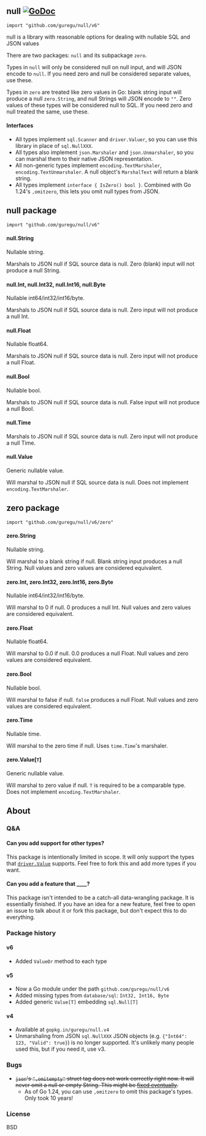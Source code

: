 ## null [![GoDoc](https://godoc.org/github.com/guregu/null/v6?status.svg)](https://godoc.org/github.com/guregu/null/v6)
`import "github.com/guregu/null/v6"`

null is a library with reasonable options for dealing with nullable SQL and JSON values

There are two packages: `null` and its subpackage `zero`.

Types in `null` will only be considered null on null input, and will JSON encode to `null`. If you need zero and null be considered separate values, use these.

Types in `zero` are treated like zero values in Go: blank string input will produce a null `zero.String`, and null Strings will JSON encode to `""`. Zero values of these types will be considered null to SQL. If you need zero and null treated the same, use these.

#### Interfaces

- All types implement `sql.Scanner` and `driver.Valuer`, so you can use this library in place of `sql.NullXXX`.
- All types also implement `json.Marshaler` and `json.Unmarshaler`, so you can marshal them to their native JSON representation.
- All non-generic types implement `encoding.TextMarshaler`, `encoding.TextUnmarshaler`. A null object's `MarshalText` will return a blank string.
- All types implement `interface { IsZero() bool }`. Combined with Go 1.24's `,omitzero`, this lets you omit null types from JSON.

## null package

`import "github.com/guregu/null/v6"`

#### null.String
Nullable string.

Marshals to JSON null if SQL source data is null. Zero (blank) input will not produce a null String.

#### null.Int, null.Int32, null.Int16, null.Byte
Nullable int64/int32/int16/byte.

Marshals to JSON null if SQL source data is null. Zero input will not produce a null Int.

#### null.Float
Nullable float64.

Marshals to JSON null if SQL source data is null. Zero input will not produce a null Float.

#### null.Bool
Nullable bool.

Marshals to JSON null if SQL source data is null. False input will not produce a null Bool.

#### null.Time

Marshals to JSON null if SQL source data is null. Zero input will not produce a null Time.

#### null.Value
Generic nullable value.

Will marshal to JSON null if SQL source data is null. Does not implement `encoding.TextMarshaler`.

## zero package

`import "github.com/guregu/null/v6/zero"`

#### zero.String
Nullable string.

Will marshal to a blank string if null. Blank string input produces a null String. Null values and zero values are considered equivalent.

#### zero.Int, zero.Int32, zero.Int16, zero.Byte
Nullable int64/int32/int16/byte.

Will marshal to 0 if null. 0 produces a null Int. Null values and zero values are considered equivalent.

#### zero.Float
Nullable float64.

Will marshal to 0.0 if null. 0.0 produces a null Float. Null values and zero values are considered equivalent.

#### zero.Bool
Nullable bool.

Will marshal to false if null. `false` produces a null Float. Null values and zero values are considered equivalent.

#### zero.Time
Nullable time.

Will marshal to the zero time if null. Uses `time.Time`'s marshaler.

#### zero.Value[`T`]
Generic nullable value.

Will marshal to zero value if null. `T` is required to be a comparable type. Does not implement `encoding.TextMarshaler`.

## About

### Q&A

#### Can you add support for other types?
This package is intentionally limited in scope. It will only support the types that [`driver.Value`](https://godoc.org/database/sql/driver#Value) supports. Feel free to fork this and add more types if you want.

#### Can you add a feature that ____?
This package isn't intended to be a catch-all data-wrangling package. It is essentially finished. If you have an idea for a new feature, feel free to open an issue to talk about it or fork this package, but don't expect this to do everything.

### Package history

#### v6
- Added `ValueOr` method to each type

#### v5
- Now a Go module under the path `github.com/guregu/null/v6`
- Added missing types from `database/sql`: `Int32, Int16, Byte`
- Added generic `Value[T]` embedding `sql.Null[T]`

#### v4
- Available at `gopkg.in/guregu/null.v4`
- Unmarshaling from JSON `sql.NullXXX` JSON objects (e.g. `{"Int64": 123, "Valid": true}`) is no longer supported. It's unlikely many people used this, but if you need it, use v3.

### Bugs
- ~~`json`'s `",omitempty"` struct tag does not work correctly right now. It will never omit a null or empty String. This might be [fixed eventually](https://github.com/golang/go/issues/11939).~~
  - As of Go 1.24, you can use `,omitzero` to omit this package's types. Only took 10 years!

### License
BSD
